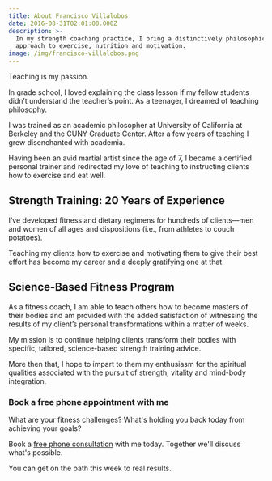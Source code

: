 ```yaml
---
title: About Francisco Villalobos
date: 2016-08-31T02:01:00.000Z
description: >-
  In my strength coaching practice, I bring a distinctively philosophical
  approach to exercise, nutrition and motivation.
image: /img/francisco-villalobos.png
---
```

Teaching is my passion.

In grade school, I loved explaining the class lesson if my fellow students didn’t understand the teacher’s point. As a teenager, I dreamed of teaching philosophy. 

I was trained as an academic philosopher at University of California at Berkeley and the CUNY Graduate Center. After a few years of teaching I grew disenchanted with academia.

Having been an avid martial artist since the age of 7, I became a certified personal trainer and redirected my love of teaching to instructing clients how to exercise and eat well.

## Strength Training: 20 Years of Experience

I’ve developed fitness and dietary regimens for hundreds of clients—men and women of all ages and dispositions (i.e., from athletes to couch potatoes).

Teaching my clients how to exercise and motivating them to give their best effort has become my career and a deeply gratifying one at that.

## Science-Based Fitness Program

As a fitness coach, I am able to teach others how to become masters of their bodies and am provided with the added satisfaction of witnessing the results of my client’s personal transformations within a matter of weeks.

My mission is to continue helping clients transform their bodies with specific, tailored, science-based strength training advice. 

More then that, I hope to impart to them my enthusiasm for the spiritual qualities associated with the pursuit of strength, vitality and mind-body integration.

### Book a free phone appointment with me

What are your fitness challenges? What's holding you back today from achieving your goals? 

Book a <a href="https://isfny.com/contact/" target="blank">free phone consultation</a> with me today. Together we'll discuss what's possible.

You can get on the path this week to real results.
